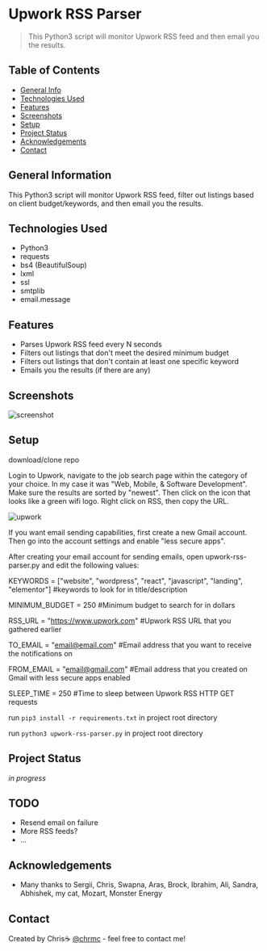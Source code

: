 # Upwork RSS Parser
> This Python3 script will monitor Upwork RSS feed and then email you the results. 
> 

## Table of Contents
* [General Info](#general-information)
* [Technologies Used](#technologies-used)
* [Features](#features)
* [Screenshots](#screenshots)
* [Setup](#setup)
* [Project Status](#project-status)
* [Acknowledgements](#acknowledgements)
* [Contact](#contact)

## General Information
This Python3 script will monitor Upwork RSS feed, filter out listings based on client budget/keywords, and then email you the results. 

## Technologies Used
- Python3
- requests
- bs4 (BeautifulSoup)
- lxml
- ssl
- smtplib
- email.message

## Features
- Parses Upwork RSS feed every N seconds
- Filters out listings that don't meet the desired minimum budget
- Filters out listings that don't contain at least one specific keyword
- Emails you the results (if there are any)

## Screenshots
![screenshot](https://user-images.githubusercontent.com/86444599/138576620-52be4111-3817-41c9-9ab6-ef947f60bfcc.png)


## Setup
download/clone repo

Login to Upwork, navigate to the job search page within the category of your choice. In my case it was "Web, Mobile, & Software Development". Make sure the results are sorted by "newest". Then click on the icon that looks like a green wifi logo. Right click on RSS, then copy the URL. 

![upwork](https://user-images.githubusercontent.com/86444599/138576891-249e1d2f-66bb-4e10-aa22-e4450bc38f34.png)

If you want email sending capabilities, first create a new Gmail account. Then go into the account settings and enable "less secure apps". 

After creating your email account for sending emails, open upwork-rss-parser.py and edit the following values:

KEYWORDS = ["website", "wordpress", "react", "javascript", "landing", "elementor"] #keywords to look for in title/description

MINIMUM_BUDGET = 250 #Minimum budget to search for in dollars

RSS_URL = "https://www.upwork.com" #Upwork RSS URL that you gathered earlier

TO_EMAIL = "email@email.com" #Email address that you want to receive the notifications on 

FROM_EMAIL = "email@gmail.com" #Email address that you created on Gmail with less secure apps enabled

SLEEP_TIME = 250 #Time to sleep between Upwork RSS HTTP GET requests


run `pip3 install -r requirements.txt` in project root directory

run `python3 upwork-rss-parser.py` in project root directory

## Project Status
_in progress_

## TODO
- Resend email on failure
- More RSS feeds?
- ...

## Acknowledgements
- Many thanks to Sergii, Chris, Swapna, Aras, Brock, Ibrahim, Ali, Sandra, Abhishek, my cat, Mozart, Monster Energy

## Contact
Created by Chris☕ [@chrmc](https://mc-chris.me) - feel free to contact me!
